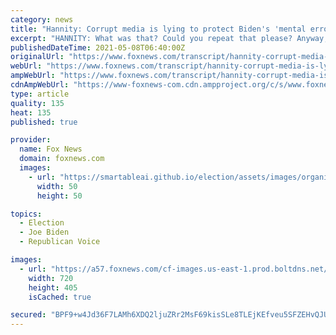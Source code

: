 ```yaml
---
category: news
title: "Hannity: Corrupt media is lying to protect Biden's 'mental errors'"
excerpt: "HANNITY: What was that? Could you repeat that please? Anyway, these kinds of bizarre mental errors, they are commonplace in Joe's White House. It's not just the verbal gaffes. Joe Biden also seems to be having trouble with something called telling the truth,"
publishedDateTime: 2021-05-08T06:40:00Z
originalUrl: "https://www.foxnews.com/transcript/hannity-corrupt-media-is-lying-to-protect-bidens-mental-errors"
webUrl: "https://www.foxnews.com/transcript/hannity-corrupt-media-is-lying-to-protect-bidens-mental-errors"
ampWebUrl: "https://www.foxnews.com/transcript/hannity-corrupt-media-is-lying-to-protect-bidens-mental-errors.amp"
cdnAmpWebUrl: "https://www-foxnews-com.cdn.ampproject.org/c/s/www.foxnews.com/transcript/hannity-corrupt-media-is-lying-to-protect-bidens-mental-errors.amp"
type: article
quality: 135
heat: 135
published: true

provider:
  name: Fox News
  domain: foxnews.com
  images:
    - url: "https://smartableai.github.io/election/assets/images/organizations/foxnews.com-50x50.jpg"
      width: 50
      height: 50

topics:
  - Election
  - Joe Biden
  - Republican Voice

images:
  - url: "https://a57.foxnews.com/cf-images.us-east-1.prod.boltdns.net/v1/static/694940094001/bf731f55-ebf0-4cc2-b65b-83d63507562f/d485e088-eea8-4b62-8f8b-365bb81085a5/1280x720/match/720/405/image.jpg?ve=1&tl=1"
    width: 720
    height: 405
    isCached: true

secured: "BPF9+w4Jd36F7LAMh6XDQ2ljuZRr2MsF69kisSLe8TLEjKEfveu5SFZEHvQJUA98K5Tyc+dQQcxdPCWyE5GIrH+e4mOppWtf4mVJ6pSGR9mTA9lWC/9pReF3Cb5xW0d8yevDrcOwmqBQqx+CvnOlDXTnSn+tAQSynP0bm6Dg+nWiCQeMD2L4/dkvFT0MPtiUazR1OhtE75wmPHRj/lSc+lKuMmHkw2ECMwrg9WffN27yKgb9Rk5gmokrCbCRhS+L37VxFYPVQdq+iLcnuilldPsM6CRBrYJSYRs2v7ydQPPz3dS3Wgz74is11mfWJq44CwOtK/kU1+bddc8gKSkc7E5wQiSFzATbhKvtTiBIh2I=;gFyS5zTWXHo1U/PQxwVSww=="
---
```


